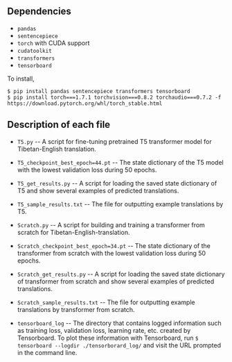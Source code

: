 ## Dependencies 

* `pandas`
* `sentencepiece`
* `torch` with CUDA support
* `cudatoolkit`
* `transformers`
* `tensorboard`

To install, 

```
$ pip install pandas sentencepiece transformers tensorboard
$ pip install torch===1.7.1 torchvision===0.8.2 torchaudio===0.7.2 -f https://download.pytorch.org/whl/torch_stable.html
```


## Description of each file 

* `T5.py` -- A script for fine-tuning pretrained T5 transformer model for Tibetan-English translation. 
* `T5_checkpoint_best_epoch=44.pt` -- The state dictionary of the T5 model with the lowest validation loss during 50 epochs. 
* `T5_get_results.py` -- A script for loading the saved state dictionary of T5 and show several examples of predicted translations. 
* `T5_sample_results.txt` -- The file for outputting example translations by T5. 

* `Scratch.py` -- A script for building and training a transformer from scratch for Tibetan-English-translation. 
* `Scratch_checkpoint_best_epoch=34.pt` -- The state dictionary of the transformer from scratch with the lowest validation loss during 50 epochs. 
* `Scratch_get_results.py` -- A script for loading the saved state dictionary of transformer from scratch and show several examples of predicted translations. 
* `Scratch_sample_results.txt` -- The file for outputting example translations by transformer from scratch. 

* `tensorboard_log` -- The directory that contains logged information such as training loss, validation loss, learning rate, etc. created by Tensorboard. To plot these information with Tensorboard, run `$ tensorboard --logdir ./tensorborard_log/` and visit the URL prompted in the command line. 